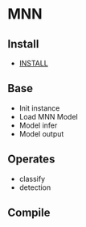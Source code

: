 
# MNN

## Install

* [INSTALL](./INSTALL.md)

## Base

* Init instance
* Load MNN Model
* Model infer
* Model output

## Operates

* classify
* detection

## Compile

## 